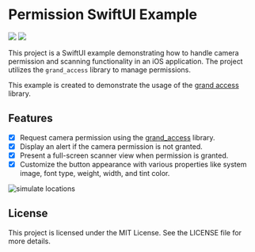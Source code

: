 # Permission SwiftUI Example

[![](https://img.shields.io/endpoint?url=https%3A%2F%2Fswiftpackageindex.com%2Fapi%2Fpackages%2FThe-Igor%2Fgrand-access%2Fbadge%3Ftype%3Dswift-versions)](https://swiftpackageindex.com/The-Igor/grand-access) [![](https://img.shields.io/endpoint?url=https%3A%2F%2Fswiftpackageindex.com%2Fapi%2Fpackages%2FThe-Igor%2Fgrand-access%2Fbadge%3Ftype%3Dplatforms)](https://swiftpackageindex.com/The-Igor/grand-access)

This project is a SwiftUI example demonstrating how to handle camera permission and scanning functionality in an iOS application. The project utilizes the `grand_access` library to manage permissions.

This example is created to demonstrate the usage of the [grand access](https://github.com/The-Igor/grand-access) library.

## Features

- [x] Request camera permission using the [grand_access](https://github.com/The-Igor/grand-access) library.
- [x] Display an alert if the camera permission is not granted.
- [x] Present a full-screen scanner view when permission is granted.
- [x] Customize the button appearance with various properties like system image, font type, weight, width, and tint color.

 ![simulate locations](https://github.com/The-Igor/grand-access/blob/main/img/permission-swift-example.gif)

## License

This project is licensed under the MIT License. See the LICENSE file for more details.
